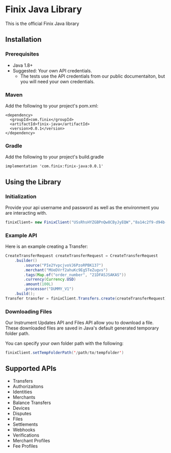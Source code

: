 # Finix Java Library

This is the official Finix Java library

## Installation
### Prerequisites
- Java 1.8+
- Suggested: Your own API credentials.
    - The tests use the API credentials from our public documentaiton, but you will need your own credentials.

### Maven

Add the following to your project's pom.xml:
```
<dependency>
  <groupId>com.finix</groupId>
  <artifactId>finix-java</artifactId>
  <version>0.0.1</version>
</dependency>
```

### Gradle

Add the following to your project's build.gradle
```
implementation 'com.finix:finix-java:0.0.1'
```

## Using the Library
### Initialization
Provide your api username and password as well as the environment you are interacting with.
```java
finixClient= new FinixClient("USsRhsHYZGBPnQw8CByJyEQW","8a14c2f9-d94b-4c72-8f5c-a62908e5b30e", Environment.SANDBOX);
```

### Example API
Here is an example creating a Transfer:
```java
CreateTransferRequest createTransferRequest = CreateTransferRequest
    .builder()
        .source("PIe2YvpcjvoVJ6PzoRPBK137")
        .merchant("MUeDVrf2ahuKc9Eg5TeZugvs")
        .tags(Map.of("order_number", "21DFASJSAKAS"))
        .currency(Currency.USD)
        .amount(100L)
        .processor("DUMMY_V1")
    .build();
Transfer transfer = finixClient.Transfers.create(createTransferRequest);
```

### Downloading Files
Our Instrument Updates API and Files API allow you to download a file. These downloaded files are saved in Java's default generated temporary folder path.

You can specify your own folder path with the following:
```java
finixClient.setTempFolderPath('/path/to/tempfolder')
```
## Supported APIs
- Transfers
- Authorizaitons
- Identities
- Merchants
- Balance Transfers
- Devices
- Disputes
- Files
- Settlements
- Webhooks
- Verifications
- Merchant Profiles
- Fee Profiles
